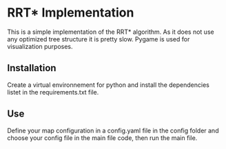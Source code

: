 # RRT* Implementation

This is a simple implementation of the RRT* algorithm. As it does not use any optimized tree structure it is pretty slow.
Pygame is used for visualization purposes.

## Installation

Create a virtual environnement for python and install the dependencies listet in the requirements.txt file.

## Use

Define your map configuration in a config.yaml file in the config folder and choose your config file in the main file code, then run the main file.